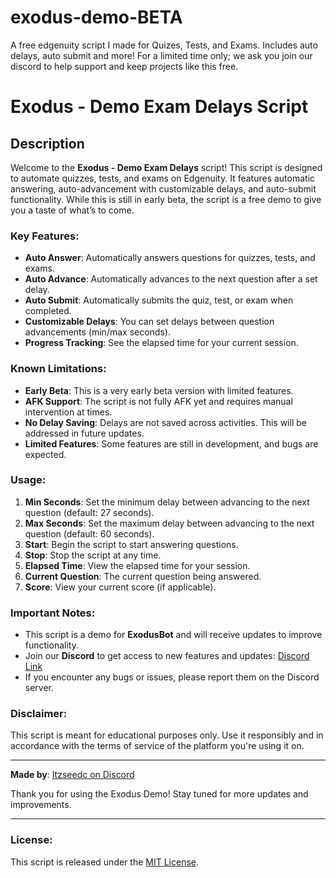 # exodus-demo-BETA
A free edgenuity script I made for Quizes, Tests, and Exams. Includes auto delays, auto submit and more! For a limited time only; we ask you join our discord to help support and keep projects like this free.

# Exodus - Demo Exam Delays Script

## Description

Welcome to the **Exodus - Demo Exam Delays** script! This script is designed to automate quizzes, tests, and exams on Edgenuity. It features automatic answering, auto-advancement with customizable delays, and auto-submit functionality. While this is still in early beta, the script is a free demo to give you a taste of what’s to come.

### Key Features:
- **Auto Answer**: Automatically answers questions for quizzes, tests, and exams.
- **Auto Advance**: Automatically advances to the next question after a set delay.
- **Auto Submit**: Automatically submits the quiz, test, or exam when completed.
- **Customizable Delays**: You can set delays between question advancements (min/max seconds).
- **Progress Tracking**: See the elapsed time for your current session.

### Known Limitations:
- **Early Beta**: This is a very early beta version with limited features.
- **AFK Support**: The script is not fully AFK yet and requires manual intervention at times.
- **No Delay Saving**: Delays are not saved across activities. This will be addressed in future updates.
- **Limited Features**: Some features are still in development, and bugs are expected.

### Usage:
1. **Min Seconds**: Set the minimum delay between advancing to the next question (default: 27 seconds).
2. **Max Seconds**: Set the maximum delay between advancing to the next question (default: 60 seconds).
3. **Start**: Begin the script to start answering questions.
4. **Stop**: Stop the script at any time.
5. **Elapsed Time**: View the elapsed time for your session.
6. **Current Question**: The current question being answered.
7. **Score**: View your current score (if applicable).

### Important Notes:
- This script is a demo for **ExodusBot** and will receive updates to improve functionality.
- Join our **Discord** to get access to new features and updates: [Discord Link](https://discord.gg/exodusbot)
- If you encounter any bugs or issues, please report them on the Discord server.

### Disclaimer:
This script is meant for educational purposes only. Use it responsibly and in accordance with the terms of service of the platform you're using it on.

---

**Made by**: [Itzseedc on Discord](https://discord.gg/itzseedc)

Thank you for using the Exodus Demo! Stay tuned for more updates and improvements.

---

### License:
This script is released under the [MIT License](LICENSE).
